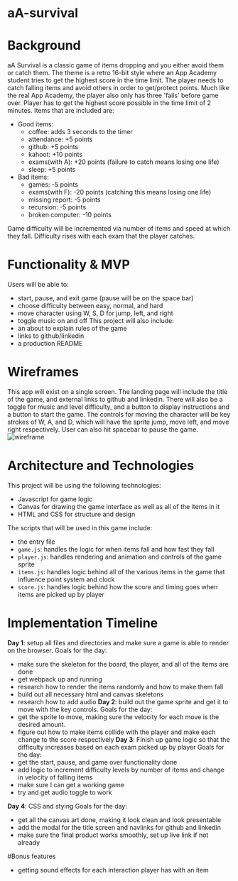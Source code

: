# aA-survival

# Background
aA Survival is a classic game of items dropping and you either avoid them or catch them.
The theme is a retro 16-bit style where an App Academy student tries to get the highest score in the time limit.
The player needs to catch falling items and avoid others in order to get/protect points.
Much like the real App Academy, the player also only has three 'fails' before game over.
Player has to get the highest score possible in the time limit of 2 minutes.
Items that are included are:
  - Good items:
    - coffee: adds 3 seconds to the timer
    - attendance: +5 points
    - github: +5 points
    - kahoot: +10 points
    - exams(with A): +20 points (failure to catch means losing one life)
    - sleep: +5 points
  - Bad items:
    - games: -5 points
    - exams(with F): -20 points (catching this means losing one life)
    - missing report: -5 points
    - recursion: -5 points
    - broken computer: -10 points
    
Game difficulty will be incremented via number of items and speed at which they fall.
Difficulty rises with each exam that the player catches.

# Functionality & MVP
Users will be able to:
  - start, pause, and exit game (pause will be on the space bar)
  - choose difficulty between easy, normal, and hard
  - move character using W, S, D for jump, left, and right
  - toggle music on and off
This project will also include:
  - an about to explain rules of the game
  - links to github/linkedin
  - a production README

# Wireframes
This app will exist on a single screen. The landing page will include the title of the game, and external links to github and linkedin.
There will also be a toggle for music and level difficulty, and a button to display instructions and a button to start the game.
The controls for moving the character will be key strokes of W, A, and D, which will have the sprite jump, move left, and move right respectively.
User can also hit spacebar to pause the game. 
![wireframe](https://github.com/dsuh93/aA-survival/blob/main/src/images/wireframe.PNG)

# Architecture and Technologies
This project will be using the following technologies:
  - Javascript for game logic
  - Canvas for drawing the game interface as well as all of the items in it
  - HTML and CSS for structure and design
 
The scripts that will be used in this game include:
  - the entry file
  - `game.js`: handles the logic for when items fall and how fast they fall
  - `player.js`: handles rendering and animation and controls of the game sprite
  - `items.js`: handles logic behind all of the various items in the game that influence point system        and clock
  - `score.js`: handles logic behind how the score and timing goes when items are picked up by player
 
# Implementation Timeline
**Day 1**: setup all files and directories and make sure a game is able to render on the browser.
  Goals for the day:
  - make sure the skeleton for the board, the player, and all of the items are done
  - get webpack up and running
  - research how to render the items randomly and how to make them fall
  - build out all necessary html and canvas skeletons
  - research how to add audio
**Day 2**: build out the game sprite and get it to move with the key controls.
  Goals for the day:
   - get the sprite to move, making sure the velocity for each move is the desired amount.
   - figure out how to make items collide with the player and make each change to the score                  respectively
**Day 3**: Finish up game logic so that the difficulty increases based on each exam picked up by player
  Goals for the day:
  - get the start, pause, and game over functionality done
  - add logic to increment difficulty levels by number of items and change in velocity of falling items
  - make sure I can get a working game
  - try and get audio toggle to work
  
**Day 4**: CSS and stying
  Goals for the day:
  - get all the canvas art done, making it look clean and look presentable
  - add the modal for the title screen and navlinks for github and linkedin
  - make sure the final product works smoothly, set up live link if not already

#Bonus features
  - getting sound effects for each interaction player has with an item
   
